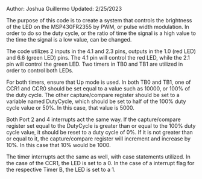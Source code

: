 Author: Joshua Guillermo
Updated: 2/25/2023

The purpose of this code is to create a system that controls the brightness of the LED on the MSP430FR2355 by PWM, or pulse width modulation. In order to do so the duty cycle, or the ratio of time the signal is a high value to the time the signal is a low value, can be changed.

The code utilizes 2 inputs in the 4.1 and 2.3 pins, outputs in the 1.0 (red LED) and 6.6 (green LED) pins. The 4.1 pin will control the red LED, while the 2.1 pin will control the green LED. Two timers in TB0 and TB1 are utilized in order to control both LEDs.

For both timers, ensure that Up mode is used. In both TB0 and TB1, one of CCR1 and CCR0 should be set equal to a value such as 10000, or 100% of the duty cycle. The other capture/compare register should be set to a variable named DutyCycle, which should be set to half of the 100% duty cycle value or 50%. In this case, that value is 5000.

Both Port 2 and 4 interrupts act the same way. If the capture/compare register set equal to the DutyCycle is greater than or equal to the 100% duty cycle value, it should be reset to a duty cycle of 0%. If it is not greater than or equal to it, the capture/compare register will increment and increase by 10%. In this case that 10% would be 1000. 

The timer interrupts act the same as well, with case statements utilized. In the case of the CCR1, the LED is set to a 0. In the case of a interrupt flag for the respective Timer B, the LED is set to a 1. 

